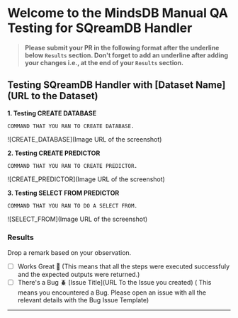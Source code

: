 # Welcome to the MindsDB Manual QA Testing for SQreamDB Handler

> **Please submit your PR in the following format after the underline below `Results` section. Don't forget to add an underline after adding your changes i.e., at the end of your `Results` section.**

## Testing SQreamDB Handler with [Dataset Name](URL to the Dataset)

**1. Testing CREATE DATABASE**

```
COMMAND THAT YOU RAN TO CREATE DATABASE.
```

![CREATE_DATABASE](Image URL of the screenshot)

**2. Testing CREATE PREDICTOR**

```
COMMAND THAT YOU RAN TO CREATE PREDICTOR.
```

![CREATE_PREDICTOR](Image URL of the screenshot)

**3. Testing SELECT FROM PREDICTOR**

```
COMMAND THAT YOU RAN TO DO A SELECT FROM.
```

![SELECT_FROM](Image URL of the screenshot)

### Results

Drop a remark based on your observation.
- [ ] Works Great 💚 (This means that all the steps were executed successfuly and the expected outputs were returned.)
- [ ] There's a Bug 🪲 [Issue Title](URL To the Issue you created) ( This means you encountered a Bug. Please open an issue with all the relevant details with the Bug Issue Template)

---